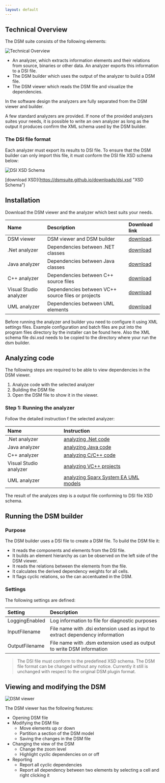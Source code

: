 ```yaml
---
layout: default
---
```


## Technical Overview

The DSM suite consists of the following elements:

![Technical Overview](https://dsmsuite.github.io/assets/img/user_manual/technical_overview.png "Technical Overview")

* An analyzer, which extracts information elements and their relations from source, binaries or other data. An analyzer exports this information to a DSI file.
* The DSM builder which uses the output of the analyzer to build a DSM file. 
* The DSM viewer which reads the DSM file and visualize the dependencies.

In the software design the analyzers are fully separated from the DSM viewer and builder.

A few standard analyzers are provided. If none of the provided analyzers suites your needs, 
it is possible to write an own analyzer as long as the 
output it produces confirm the XML schema used by the DSM builder.

### The DSI file format

Each analyzer must export its results to DSI file. To ensure that the DSM builder can only import this file,
it must conform the DSI file XSD schema below:

![DSI XSD Schema](https://dsmsuite.github.io/assets/img/user_manual/xsd_schema.png "DSI XSD Schema")

[download XSD]{https://dsmsuite.github.io/downloads/dsi.xsd "XSD Schema")

## Installation

Download the DSM viewer and the analyzer which best suits your needs.

| Name                   | Description                                        | Download link 
|:-----------------------|:---------------------------------------------------|:---------------------------------------------------------------------------
| DSM viewer             | DSM viewer and DSM builder                         | [download](https://dsmsuite.github.io/downloads/DsmSuite.Viewer.msi).
| .Net analyzer          | Dependencies between .NET classes                  | [download](https://dsmsuite.github.io/downloads/DotNetAnalyzer.msi)
| Java analyzer          | Dependencies between Java classes                  | [download](https://dsmsuite.github.io/downloads/JdepsAnalyzer.msi)
| C++ analyzer           | Dependencies between C++ source files              | [download](https://dsmsuite.github.io/downloads/CppAnalyzer.msi)
| Visual Studio analyzer | Dependencies between VC++ source files or projects | [download](https://dsmsuite.github.io/downloads/VisualStudioAnalyzer.msi)
| UML analyzer           | Dependencies between UML elements                  | [download](https://dsmsuite.github.io/downloads/UmlAnalyzer.msi)

Before running the analyzer and builder you need to configure it using XML settings files. Example configuration
and batch files are put into the program files directory by the installer can be found here. 
Also the XML schema file dsi.xsd needs to be copied to the directory where your run the dsm builder.

## Analyzing code

The following steps are required to be able to view dependencies in the DSM viewer.

1. Analyze code with the selected analyzer
2. Building the DSM file
3. Open the DSM file to show it in the viewer.

### Step 1: Running the analyzer

Follow the detailed instruction f the selected analyzer:

| Name                   | Instruction                                             |
|:-----------------------|:--------------------------------------------------------|
| .Net analyzer          | [analyzing .Net code](user_guide_dotnet)                |
| Java analyzer          | [analyzing Java code](user_guide_java)                  |
| C++ analyzer           | [analyzing C/C++ code](user_guide_cpp)                  |
| Visual Studio analyzer | [analyzing VC++ projects](user_guide_visual_studio)     |
| UML analyzer           | [analyzing Sparx System EA UML models](user_guide_uml)  |

The result of the analyzes step is a output file conforming to DSI file XSD schema.

## Running the DSM builder

### Purpose

The DSM builder uses a DSI file to create a DSM file. To build the DSM file it:
* It reads the components and elements from the DSI file.
* It builds an element hierarchy as can be observed on the left side of the DSM viewer.
* It reads the relations between the elements from the file.
* It calculates the derived dependency weights for all cells.
* It flags cyclic relations, so the can accentuated in the DSM.

### Settings

The following settings are defined:

| Setting          | Description                                                                   | 
|:-----------------|:------------------------------------------------------------------------------|
| LoggingEnabled   | Log information to file for diagnostic purposes                               |
| InputFilename    | File name with .dsi extension used as input to extract dependency information |     
| OutputFilename   | File name with .dsm extension used as output to write DSM information         |      

> The DSI file must conform to the predefined XSD schema. The DSM file format can be changed without any notice. 
> Currently it still is unchanged with respect to the original DSM plugin format.

## Viewing and modifying the DSM

![DSM viewer](https://dsmsuite.github.io/assets/img/user_manual/dsm_viewer.png "DSM viewer")

The DSM viewer has the following features:

* Opening DSM file
* Modifying the DSM file 	
	* Move elements up or down
	* Partition a section of the DSM model
	* Saving the changes in the DSM file
* Changing the view of the DSM
	* Change the zoom level
	* Highlight cyclic dependencies on or off
* Reporting
	* Report all cyclic dependencies
	* Report all dependency between two elements by selecting a cell and right clicking it

